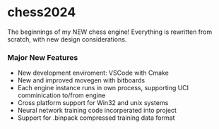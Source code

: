 # chess2024
The beginnings of my NEW chess engine!
Everything is rewritten from scratch, with new design considerations.
### Major New Features
 - New development enviroment: VSCode with Cmake
 - New and improved movegen with bitboards
 - Each engine instance runs in own process, supporting UCI comminication to/from engine
 - Cross platform support for Win32 and unix systems
 - Neural network training code incorperated into project
 - Support for .binpack compressed training data format
